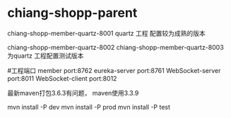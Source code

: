 # chiang-shopp-parent

chiang-shopp-member-quartz-8001
quartz 工程 配置较为成熟的版本

chiang-shopp-member-quartz-8002
chiang-shopp-member-quartz-8003
为quartz 工程配置测试版本

#工程端口
member port:8762
eureka-server port:8761
WebSocket-server port:8011
WebSocket-client port:8012

最新maven打包3.6.3有问题，
maven使用3.3.9

mvn install -P dev
mvn install -P prod
mvn install -P test
